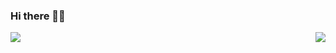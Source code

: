 ### Hi there 👋😄

<a href="https://github.com/andrey-helldar">
  <img align="right" src="https://github-readme-stats.vercel.app/api?username=rupa4ok&show_icons=true&icon_color=805AD5&text_color=718096&bg_color=ffffff00&hide_title=true&include_all_commits=true&count_private=true&hide_border=true" />
</a>

![](https://hit.yhype.me/github/profile?user_id=35279568)
